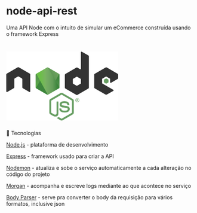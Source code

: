 # node-api-rest
Uma API Node com o intuito de simular um eCommerce construída usando o framework Express

<h1 align="left">
    <img src=".github/images/2560px-Node.js_logo.svg.png" width="300px">
</h1>

🚀 Tecnologias

[Node.js](https://nodejs.org/en/) - plataforma de desenvolvimento

[Express](https://expressjs.com/) - framework usado para criar a API

[Nodemon](https://nodemon.io/) - atualiza e sobe o serviço automaticamente a cada alteração no código do projeto

[Morgan](https://www.npmjs.com/package/morgan) - acompanha e escreve logs mediante ao que acontece no serviço

[Body Parser](https://www.npmjs.com/package/body-parser) - serve pra converter o body da requisição para vários formatos, inclusive json
